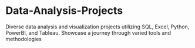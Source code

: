 # Data-Analysis-Projects
Diverse data analysis and visualization projects utilizing SQL, Excel, Python, PowerBI, and Tableau. Showcase a journey through varied tools and methodologies
